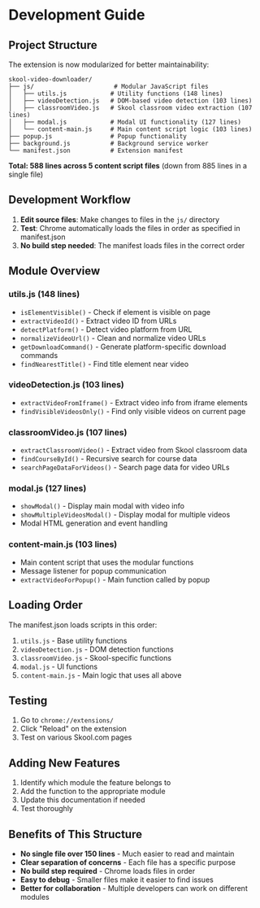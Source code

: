 # Development Guide

## Project Structure

The extension is now modularized for better maintainability:

```
skool-video-downloader/
├── js/                      # Modular JavaScript files
│   ├── utils.js            # Utility functions (148 lines)
│   ├── videoDetection.js   # DOM-based video detection (103 lines)
│   ├── classroomVideo.js   # Skool classroom video extraction (107 lines)
│   ├── modal.js            # Modal UI functionality (127 lines)
│   └── content-main.js     # Main content script logic (103 lines)
├── popup.js                # Popup functionality
├── background.js           # Background service worker
└── manifest.json           # Extension manifest
```

**Total: 588 lines across 5 content script files** (down from 885 lines in a single file)

## Development Workflow

1. **Edit source files**: Make changes to files in the `js/` directory
2. **Test**: Chrome automatically loads the files in order as specified in manifest.json
3. **No build step needed**: The manifest loads files in the correct order

## Module Overview

### utils.js (148 lines)
- `isElementVisible()` - Check if element is visible on page
- `extractVideoId()` - Extract video ID from URLs
- `detectPlatform()` - Detect video platform from URL
- `normalizeVideoUrl()` - Clean and normalize video URLs
- `getDownloadCommand()` - Generate platform-specific download commands
- `findNearestTitle()` - Find title element near video

### videoDetection.js (103 lines)
- `extractVideoFromIframe()` - Extract video info from iframe elements
- `findVisibleVideosOnly()` - Find only visible videos on current page

### classroomVideo.js (107 lines)
- `extractClassroomVideo()` - Extract video from Skool classroom data
- `findCourseById()` - Recursive search for course data
- `searchPageDataForVideos()` - Search page data for video URLs

### modal.js (127 lines)
- `showModal()` - Display main modal with video info
- `showMultipleVideosModal()` - Display modal for multiple videos
- Modal HTML generation and event handling

### content-main.js (103 lines)
- Main content script that uses the modular functions
- Message listener for popup communication
- `extractVideoForPopup()` - Main function called by popup

## Loading Order

The manifest.json loads scripts in this order:
1. `utils.js` - Base utility functions
2. `videoDetection.js` - DOM detection functions
3. `classroomVideo.js` - Skool-specific functions
4. `modal.js` - UI functions
5. `content-main.js` - Main logic that uses all above

## Testing

1. Go to `chrome://extensions/`
2. Click "Reload" on the extension
3. Test on various Skool.com pages

## Adding New Features

1. Identify which module the feature belongs to
2. Add the function to the appropriate module
3. Update this documentation if needed
4. Test thoroughly

## Benefits of This Structure

- **No single file over 150 lines** - Much easier to read and maintain
- **Clear separation of concerns** - Each file has a specific purpose
- **No build step required** - Chrome loads files in order
- **Easy to debug** - Smaller files make it easier to find issues
- **Better for collaboration** - Multiple developers can work on different modules